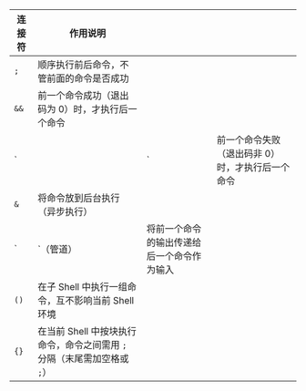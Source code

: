 | 连接符  | 作用说明                                         |                       |                           |
| ---- | -------------------------------------------- | --------------------- | ------------------------- |
| `;`  | 顺序执行前后命令，不管前面的命令是否成功                         |                       |                           |
| `&&` | 前一个命令成功（退出码为 0）时，才执行后一个命令                    |                       |                           |
| \`   |                                              | \`                    | 前一个命令失败（退出码非 0）时，才执行后一个命令 |
| `&`  | 将命令放到后台执行（异步执行）                              |                       |                           |
| \`   | \`（管道）                                       | 将前一个命令的输出传递给后一个命令作为输入 |                           |
| `()` | 在子 Shell 中执行一组命令，互不影响当前 Shell 环境             |                       |                           |
| `{}` | 在当前 Shell 中按块执行命令，命令之间需用 `;` 分隔（末尾需加空格或 `;`） |                       |                           |
